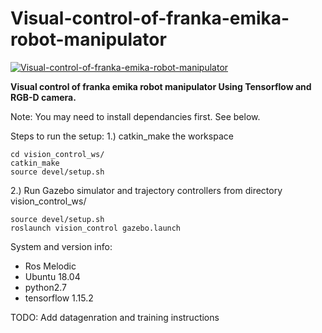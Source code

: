 # Visual-control-of-franka-emika-robot-manipulator

[![Visual-control-of-franka-emika-robot-manipulator](http://img.youtube.com/vi/gXpepEG5mnA/0.jpg)](https://youtu.be/gXpepEG5mnA "Visual-control-of-franka-emika-robot-manipulator")

<strong>Visual control of franka emika robot manipulator Using Tensorflow and RGB-D camera.</strong>

Note: You may need to install dependancies first. See below.

Steps to run the setup:
1.) catkin_make the workspace
  ```
  cd vision_control_ws/
  catkin_make
  source devel/setup.sh
  ```

2.) Run Gazebo simulator and trajectory controllers
  from directory vision_control_ws/
  ```
  source devel/setup.sh
  roslaunch vision_control gazebo.launch 
  ```
  
  System and version info:
   - Ros Melodic
   - Ubuntu 18.04
   - python2.7
   - tensorflow 1.15.2


TODO: Add datagenration and training instructions
